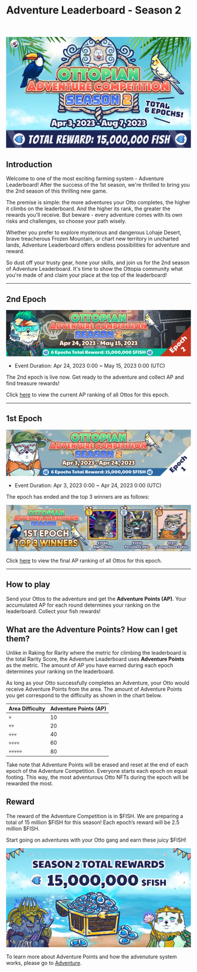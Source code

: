 # Adventure Leaderboard - Season 2

<header>
<meta property="og:title" content="Ottopia Whitepaper | Adventure Leaderboard - Season 2" />
<meta property="og:image" content="https://docs.ottopia.app/assets/images/2nd-al-ogimage-476870bd8d48862cd1fba8e7e00e92de.jpg" />
<meta property="og:description" content="Gather ‘round the stream, Otters! Season 2 of the Adventure Leaderboard is here, pack your bags and get ready to become the king of the adventure!" />
</header>

![Adventure Leaderboard - Season 2](img/2nd-al-ogimage.jpg)

## Introduction

Welcome to one of the most exciting farming system - Adventure Leaderboard! After the success of the 1st season, we're thrilled to bring you the 2nd season of this thrilling new game.

The premise is simple: the more adventures your Otto completes, the higher it climbs on the leaderboard. And the higher its rank, the greater the rewards you'll receive. But beware - every adventure comes with its own risks and challenges, so choose your path wisely.

Whether you prefer to explore mysterious and dangerous Lohaje Desert, brave treacherous Frozen Mountain, or chart new territory in uncharted lands, Adventure Leaderboard offers endless possibilities for adventure and reward.

So dust off your trusty gear, hone your skills, and join us for the 2nd season of Adventure Leaderboard. It's time to show the Ottopia community what you're made of and claim your place at the top of the leaderboard!

---

## 2nd Epoch <a href="#2nd-epoch" id="2nd-epoch"></a>

![S2 2nd Epoch](img/ap_s2_epoch2.jpg)

* Event Duration: Apr 24, 2023 0:00 ~ May 15, 2023 0:00 (UTC)

The 2nd epoch is live now. Get ready to the adventure and collect AP and find treasure rewards!

Click [here](https://ottopia.app/leaderboard?adventure=1&epoch=18) to view the current AP ranking of all Ottos for this epoch.

---

## 1st Epoch <a href="#1st-epoch" id="1st-epoch"></a>

![S2 1st Epoch](img/ap_s2_epoch1.jpg)

* Event Duration: Apr 3, 2023 0:00 ~ Apr 24, 2023 0:00 (UTC)

The epoch has ended and the top 3 winners are as follows:

![S2 1st Epoch Winners](img/ap_s2_winner1.jpg)

Click [here](https://ottopia.app/leaderboard?adventure=1&epoch=17) to view the final AP ranking of all Ottos for this epoch.

---

## How to play

Send your Ottos to the adventure and get the **Adventure Points (AP)**. 
Your accumulated AP for each round determines your ranking on the leaderboard.
Collect your fish rewards!

## What are the Adventure Points? How can I get them?

Unlike in Raking for Rarity where the metric for climbing the leaderboard is the total Rarity Score, the Adventure Leaderboard uses **Adventure Points** as the metric. The amount of AP you have earned during each epoch determines your ranking on the leaderboard. 

As long as your Otto successfully completes an Adventure, your Otto would receive Adventure Points from the area. The amount of Adventure Points you get correspond to the difficulty as shown in the chart below. 

| Area Difficulty | Adventure Points (AP) |
| --------------- | --------------------- |
| 💀              | 10                    |
| 💀💀            | 20                    |
| 💀💀💀          | 40                    |
| 💀💀💀💀        | 60                    |
| 💀💀💀💀💀      | 80                    |

Take note that Adventure Points will be erased and reset at the end of each epoch of the Adventure Competition. Everyone starts each epoch on equal footing. This way, the most adventurous Otto NFTs during the epoch will be rewarded the most.

## Reward

The reward of the Adventure Competition is in $FISH. We are preparing a total of 15 million $FISH for this season! Each epoch’s reward will be 2.5 million $FISH.

Start going on adventures with your Otto gang and earn these juicy $FISH!

![Fish reward](./img/adventure_s2_rewards.jpg)


To learn more about Adventure Points and how the advenuture system works, please go to [Adventure](../gameplay/adventure#adventure-points-).